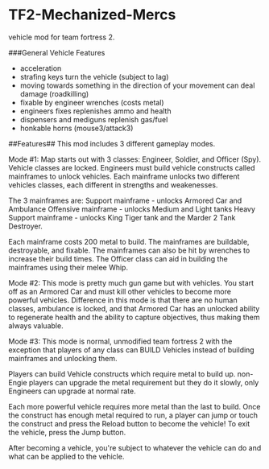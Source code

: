 # TF2-Mechanized-Mercs
vehicle mod for team fortress 2.

###General Vehicle Features
  * acceleration
  * strafing keys turn the vehicle (subject to lag)
  * moving towards something in the direction of your movement can deal damage (roadkilling)
  * fixable by engineer wrenches (costs metal)
  * engineers fixes replenishes ammo and health
  * dispensers and mediguns replenish gas/fuel
  * honkable horns (mouse3/attack3)

##Features##
This mod includes 3 different gameplay modes.

Mode #1:
  Map starts out with 3 classes: Engineer, Soldier, and Officer (Spy). Vehicle classes are locked. Engineers must build vehicle constructs called mainframes to unlock vehicles. Each mainframe unlocks two different vehicles classes, each different in strengths and weakenesses.
  
  The 3 mainframes are:
    Support mainframe - unlocks Armored Car and Ambulance
    Offensive mainframe - unlocks Medium and Light tanks
    Heavy Support mainframe - unlocks King Tiger tank and the Marder 2 Tank Destroyer.

Each mainframe costs 200 metal to build.
The mainframes are buildable, destroyable, and fixable.
The mainframes can also be hit by wrenches to increase their build times.
The Officer class can aid in building the mainframes using their melee Whip.

Mode #2:
  This mode is pretty much gun game but with vehicles.
  You start off as an Armored Car and must kill other vehicles to become more powerful vehicles.
  Difference in this mode is that there are no human classes, ambulance is locked, and that Armored Car has an unlocked ability to regenerate health and the ability to capture objectives, thus making them always valuable.

Mode #3:
  This mode is normal, unmodified team fortress 2 with the exception that players of any class can BUILD Vehicles instead of building mainframes and unlocking them.
  
  Players can build Vehicle constructs which require metal to build up. non-Engie players can upgrade the metal requirement but they do it slowly, only Engineers can upgrade at normal rate.
  
  Each more powerful vehicle requires more metal than the last to build. Once the construct has enough metal required to run, a player can jump or touch the construct and press the Reload button to become the vehicle! To exit the vehicle, press the Jump button.
  
  After becoming a vehicle, you're subject to whatever the vehicle can do and what can be applied to the vehicle.
